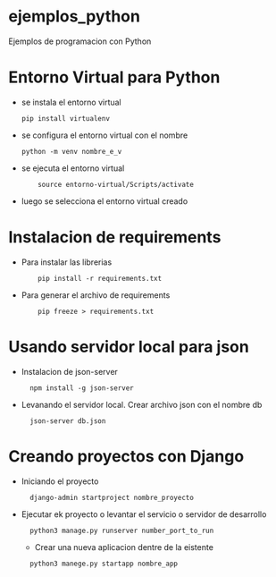 # ejemplos_python

Ejemplos de programacion con Python

# Entorno Virtual para Python

- se instala el entorno virtual

    ```
    pip install virtualenv
    ```

- se configura el entorno virtual con el nombre

    ```
    python -m venv nombre_e_v
    ```

- se ejecuta el entorno virtual

    ```
        source entorno-virtual/Scripts/activate
    ```

- luego se selecciona el entorno virtual creado

# Instalacion de requirements
- Para instalar las librerias
    ```
        pip install -r requirements.txt
    ```
- Para generar el archivo de requirements
    ```
        pip freeze > requirements.txt
    ```

# Usando servidor local para json
- Instalacion de json-server
  ```
    npm install -g json-server
  ```
- Levanando el servidor local. Crear archivo json con el nombre db
  ```
    json-server db.json
  ```

# Creando proyectos con Django
- Iniciando el proyecto
  ```
    django-admin startproject nombre_proyecto
  ```
- Ejecutar ek proyecto o levantar el servicio o servidor de desarrollo
  ```
    python3 manage.py runserver number_port_to_run
  ```
  - Crear una nueva aplicacion dentre de la eistente
  ```
    python3 manege.py startapp nombre_app
  ```